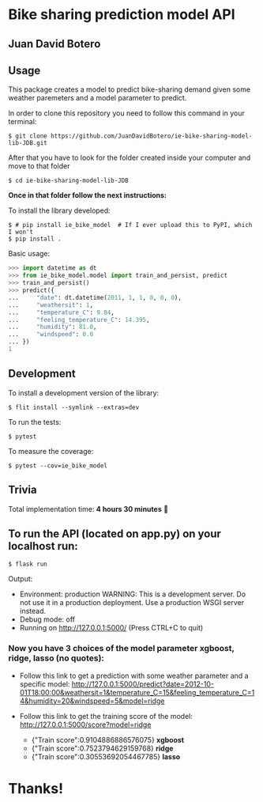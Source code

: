 # Bike sharing prediction model API

## Juan David Botero

## Usage

This package creates a model to predict bike-sharing demand given some weather paremeters and a model parameter to predict.

In order to clone this repository you need to follow this command in your terminal:

```
$ git clone https://github.com/JuanDavidBotero/ie-bike-sharing-model-lib-JDB.git
```
After that you have to look for the folder created inside your computer and move to that folder
```
$ cd ie-bike-sharing-model-lib-JDB
```
**Once in that folder follow the next instructions:**

To install the library developed:

```
$ # pip install ie_bike_model  # If I ever upload this to PyPI, which I won't
$ pip install .
```

Basic usage:

```python
>>> import datetime as dt
>>> from ie_bike_model.model import train_and_persist, predict
>>> train_and_persist()
>>> predict({
...     "date": dt.datetime(2011, 1, 1, 0, 0, 0),
...     "weathersit": 1,
...     "temperature_C": 9.84,
...     "feeling_temperature_C": 14.395,
...     "humidity": 81.0,
...     "windspeed": 0.0
... })
1
```

## Development

To install a development version of the library:

```
$ flit install --symlink --extras=dev
```

To run the tests:

```
$ pytest
```

To measure the coverage:

```
$ pytest --cov=ie_bike_model
```

## Trivia

Total implementation time: **4 hours 30 minutes** 🏁

## To run the API (located on app.py) on your localhost run:

```
$ flask run
```
Output:
* Environment: production
   WARNING: This is a development server. Do not use it in a production deployment.
   Use a production WSGI server instead.
 * Debug mode: off
 * Running on http://127.0.0.1:5000/ (Press CTRL+C to quit)
 
 ### Now you have 3 choices of the model parameter xgboost, ridge, lasso (no quotes):
 - Follow this link to get a prediction with some weather parameter and a specific model: http://127.0.0.1:5000/predict?date=2012-10-01T18:00:00&weathersit=1&temperature_C=15&feeling_temperature_C=14&humidity=20&windspeed=5&model=ridge
 
 - Follow this link to get the training score of the model: http://127.0.0.1:5000/score?model=ridge 
   - {"Train score":0.9104886886576075} **xgboost**
   - {"Train score":0.7523794629159768} **ridge**
   - {"Train score":0.30553692054467785} **lasso**

# Thanks!
